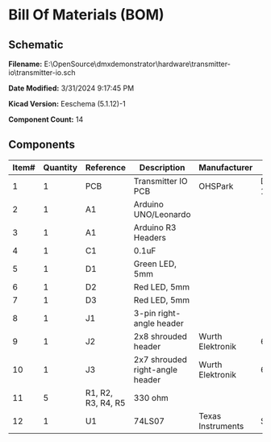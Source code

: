 
# Bill Of Materials (BOM)

## Schematic

**Filename:** E:\OpenSource\dmxdemonstrator\hardware\transmitter-io\transmitter-io.sch

**Date Modified:** 3/31/2024 9:17:45 PM

**Kicad Version:** Eeschema (5.1.12)-1

**Component Count:** 14

## Components

Item#|Quantity|Reference|Description|Manufacturer|Part Number|Datasheet|Notes
-----|--------|---------|-----------|------------|-----------|---------|-----
1|1|PCB|Transmitter IO PCB|OHSPark|DMX-TX2, Rev 1.3||[Order](https://oshpark.com/shared_projects/mKdzHGgN)|
2|1|A1|Arduino UNO/Leonardo|||[Data Sheet](https://www.arduino.cc/en/Main/arduinoBoardUno)|
3|1|A1|Arduino R3 Headers|||[Data Sheet](https://www.arduino.cc/en/Main/arduinoBoardUno)|
4|1|C1|0.1uF||||
5|1|D1|Green LED, 5mm||||
6|1|D2|Red LED, 5mm||||
7|1|D3|Red LED, 5mm||||
8|1|J1|3-pin right-angle header||||
9|1|J2|2x8 shrouded header|Wurth Elektronik|61201621621|[Data Sheet](https://www.we-online.com/catalog/datasheet/61201621621.pdf)|
10|1|J3|2x7 shrouded right-angle header|Wurth Elektronik|61201421721|[Data Sheet](https://www.we-online.com/catalog/datasheet/61201421721.pdf)|
11|5|R1, R2, R3, R4, R5|330 ohm||||
12|1|U1|74LS07|Texas Instruments|SN74LS07N|[Data Sheet](https://www.ti.com/lit/gpn/sn74ls07)|
<!--BOMROW-->

